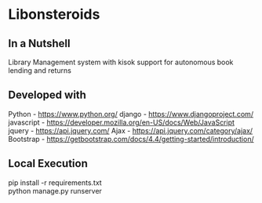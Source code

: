 # Libonsteroids
## In a Nutshell 
Library Management system with kisok support for autonomous book lending and returns
## Developed with
Python - https://www.python.org/
django - https://www.djangoproject.com/
javascript - https://developer.mozilla.org/en-US/docs/Web/JavaScript
jquery - https://api.jquery.com/
Ajax - https://api.jquery.com/category/ajax/
Bootstrap - https://getbootstrap.com/docs/4.4/getting-started/introduction/
## Local Execution
pip install -r requirements.txt
<br>python manage.py runserver
